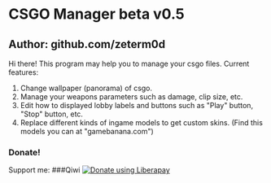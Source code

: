 # CSGO Manager beta v0.5
## Author: github.com/zeterm0d
Hi there! This program may help you to manage your csgo files.
Current features:
1. Change wallpaper (panorama) of csgo.
2. Manage your weapons parameters such as damage, clip size, etc. 
3. Edit how to displayed lobby labels and buttons such as "Play" button, "Stop" button, etc. 
4. Replace different kinds of ingame models to get custom skins. (Find this models you can at "gamebanana.com")
### Donate!
Support me:
###Qiwi
<noscript><a href="https://qiwi.com/p/37122151508 ">
<img alt="Donate using Liberapay" src="https://static.qiwi.com/img/providers/logoBig/99_l.png"></a></noscript>

